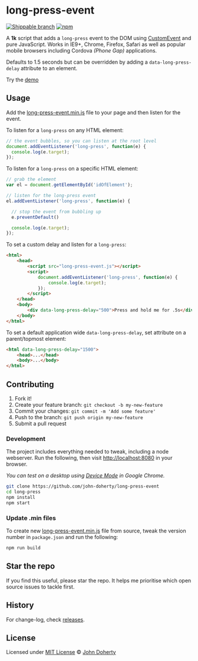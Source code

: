 # long-press-event

[![Shippable branch](https://img.shields.io/shippable/593aa7c6118f370700f9f244/master.svg)](https://app.shippable.com/projects/593aa7c6118f370700f9f244) [![npm](https://img.shields.io/npm/dt/long-press-event)](https://www.npmjs.com/package/long-press-event)

A **1k** script that adds a `long-press` event to the DOM using [CustomEvent](https://developer.mozilla.org/en-US/docs/Web/API/CustomEvent/CustomEvent) and pure JavaScript. Works in IE9+, Chrome, Firefox, Safari as well as popular mobile browsers including Cordova _(Phone Gap)_ applications.

Defaults to 1.5 seconds but can be overridden by adding a `data-long-press-delay` attribute to an element.

Try the [demo](https://jsfiddle.net/kdfhz12y/)

## Usage

Add the [long-press-event.min.js](dist/long-press-event.min.js) file to your page and then listen for the event.

To listen for a `long-press` on any HTML element:

```js
// the event bubbles, so you can listen at the root level
document.addEventListener('long-press', function(e) {
  console.log(e.target);
});
```

To listen for a `long-press` on a specific HTML element:

```js
// grab the element
var el = document.getElementById('idOfElement');

// listen for the long-press event
el.addEventListener('long-press', function(e) {

  // stop the event from bubbling up
  e.preventDefault()

  console.log(e.target);
});
```

To set a custom delay and listen for a `long-press`:

```html
<html>
    <head>
        <script src="long-press-event.js"></script>
        <script>
            document.addEventListener('long-press', function(e) {
                console.log(e.target);
            });
        </script>
    </head>
    <body>
        <div data-long-press-delay="500">Press and hold me for .5s</div>
    </body>
</html>
```

To set a default application wide `data-long-press-delay`, set attribute on a parent/topmost element:

```html
<html data-long-press-delay="1500">
    <head>...</head>
    <body>...</body>
</html>
```

## Contributing

1. Fork it!
2. Create your feature branch: `git checkout -b my-new-feature`
3. Commit your changes: `git commit -m 'Add some feature'`
4. Push to the branch: `git push origin my-new-feature`
5. Submit a pull request

### Development

The project includes everything needed to tweak, including a node webserver. Run the following, then visit [http://localhost:8080](http://localhost:8080) in your browser.

_You can test on a desktop using [Device Mode](https://developers.google.com/web/tools/chrome-devtools/device-mode/) in Google Chrome._

```bash
git clone https://github.com/john-doherty/long-press-event
cd long-press
npm install
npm start
```

### Update .min files

To create new [long-press-event.min.js](dist/long-press-event.min.js) file from source, tweak the version number in `package.json` and run the following:

```bash
npm run build
```

## Star the repo

If you find this useful, please star the repo. It helps me prioritise which open source issues to tackle first.

## History

For change-log, check [releases](https://github.com/john-doherty/long-press-event/releases).

## License

Licensed under [MIT License](LICENSE) &copy; [John Doherty](https://twitter.com/mrjohndoherty)
